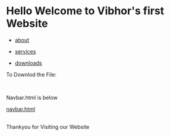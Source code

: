 <!DOCTYPE html>
<html lang="en">
  <head>
    <meta charset="UTF-8" />
    <meta http-equiv="X-UA-Compatible" content="IE=edge" />
    <meta name="viewport" content="width=device-width, initial-scale=1.0" />
    <title>Hello</title>
  </head>
  <body>
    <div>
      <h1>Hello Welcome to Vibhor's first Website</h1>
    </div>
    <aside>
      <div>
        <a href="about"
          ><ul>
            <li>about</li>
          </ul></a
        >
        <a href="services"
          ><ul>
            <li>services</li>
          </ul></a
        >
        <a href="downloads"
          ><ul>
            <li>downloads</li>
          </ul></a
        >
        <p>To Downlod the File:</p>
        <a href="static/test.txt"
          ><i class="bi bi-download"></i></a><br>
        <p>Navbar.html is below</p>
        <a href="templates/navbar.html">navbar.html</a>
      </div>
    </aside>
    <br />
    <p>Thankyou for Visiting our Website</p>
  </body>
</html>
